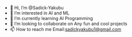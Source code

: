 - 👋 Hi, I’m @Sadick-Yakubu
- 👀 I’m interested in AI and ML
- 🌱 I’m currently learning AI Programming 
- 💞️ I’m looking to collaborate on Any fun and cool projects
- 📫 How to reach me Email:sadickyakubu1@gmail.com

<!---
sadickyakubu1/sadickyakubu1 is a ✨ special ✨ repository because its `README.md` (this file) appears on your GitHub profile.
You can click the Preview link to take a look at your changes.
--->
